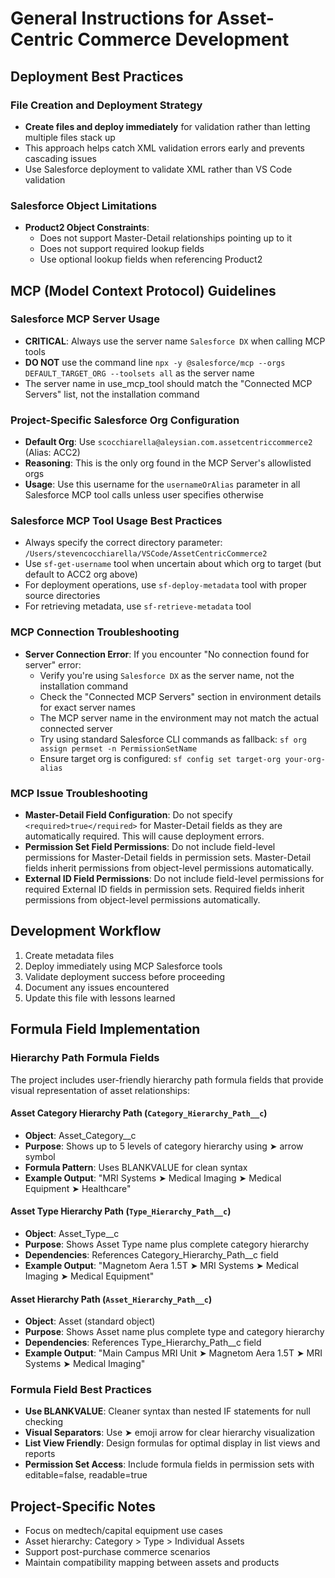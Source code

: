 # General Instructions for Asset-Centric Commerce Development

## Deployment Best Practices

### File Creation and Deployment Strategy

- **Create files and deploy immediately** for validation rather than letting multiple files stack up
- This approach helps catch XML validation errors early and prevents cascading issues
- Use Salesforce deployment to validate XML rather than VS Code validation

### Salesforce Object Limitations

- **Product2 Object Constraints**:
  - Does not support Master-Detail relationships pointing up to it
  - Does not support required lookup fields
  - Use optional lookup fields when referencing Product2

## MCP (Model Context Protocol) Guidelines

### Salesforce MCP Server Usage

- **CRITICAL**: Always use the server name `Salesforce DX` when calling MCP tools
- **DO NOT** use the command line `npx -y @salesforce/mcp --orgs DEFAULT_TARGET_ORG --toolsets all` as the server name
- The server name in use_mcp_tool should match the "Connected MCP Servers" list, not the installation command

### Project-Specific Salesforce Org Configuration

- **Default Org**: Use `scocchiarella@aleysian.com.assetcentriccommerce2` (Alias: ACC2)
- **Reasoning**: This is the only org found in the MCP Server's allowlisted orgs
- **Usage**: Use this username for the `usernameOrAlias` parameter in all Salesforce MCP tool calls unless user specifies otherwise

### Salesforce MCP Tool Usage Best Practices

- Always specify the correct directory parameter: `/Users/stevencocchiarella/VSCode/AssetCentricCommerce2`
- Use `sf-get-username` tool when uncertain about which org to target (but default to ACC2 org above)
- For deployment operations, use `sf-deploy-metadata` tool with proper source directories
- For retrieving metadata, use `sf-retrieve-metadata` tool

### MCP Connection Troubleshooting

- **Server Connection Error**: If you encounter "No connection found for server" error:
  - Verify you're using `Salesforce DX` as the server name, not the installation command
  - Check the "Connected MCP Servers" section in environment details for exact server names
  - The MCP server name in the environment may not match the actual connected server
  - Try using standard Salesforce CLI commands as fallback: `sf org assign permset -n PermissionSetName`
  - Ensure target org is configured: `sf config set target-org your-org-alias`

### MCP Issue Troubleshooting

- **Master-Detail Field Configuration**: Do not specify `<required>true</required>` for Master-Detail fields as they are automatically required. This will cause deployment errors.
- **Permission Set Field Permissions**: Do not include field-level permissions for Master-Detail fields in permission sets. Master-Detail fields inherit permissions from object-level permissions automatically.
- **External ID Field Permissions**: Do not include field-level permissions for required External ID fields in permission sets. Required fields inherit permissions from object-level permissions automatically.

## Development Workflow

1. Create metadata files
2. Deploy immediately using MCP Salesforce tools
3. Validate deployment success before proceeding
4. Document any issues encountered
5. Update this file with lessons learned

## Formula Field Implementation

### Hierarchy Path Formula Fields

The project includes user-friendly hierarchy path formula fields that provide visual representation of asset relationships:

#### Asset Category Hierarchy Path (`Category_Hierarchy_Path__c`)

- **Object**: Asset_Category\_\_c
- **Purpose**: Shows up to 5 levels of category hierarchy using ➤ arrow symbol
- **Formula Pattern**: Uses BLANKVALUE for clean syntax
- **Example Output**: "MRI Systems ➤ Medical Imaging ➤ Medical Equipment ➤ Healthcare"

#### Asset Type Hierarchy Path (`Type_Hierarchy_Path__c`)

- **Object**: Asset_Type\_\_c
- **Purpose**: Shows Asset Type name plus complete category hierarchy
- **Dependencies**: References Category_Hierarchy_Path\_\_c field
- **Example Output**: "Magnetom Aera 1.5T ➤ MRI Systems ➤ Medical Imaging ➤ Medical Equipment"

#### Asset Hierarchy Path (`Asset_Hierarchy_Path__c`)

- **Object**: Asset (standard object)
- **Purpose**: Shows Asset name plus complete type and category hierarchy
- **Dependencies**: References Type_Hierarchy_Path\_\_c field
- **Example Output**: "Main Campus MRI Unit ➤ Magnetom Aera 1.5T ➤ MRI Systems ➤ Medical Imaging"

### Formula Field Best Practices

- **Use BLANKVALUE**: Cleaner syntax than nested IF statements for null checking
- **Visual Separators**: Use ➤ emoji arrow for clear hierarchy visualization
- **List View Friendly**: Design formulas for optimal display in list views and reports
- **Permission Set Access**: Include formula fields in permission sets with editable=false, readable=true

## Project-Specific Notes

- Focus on medtech/capital equipment use cases
- Asset hierarchy: Category > Type > Individual Assets
- Support post-purchase commerce scenarios
- Maintain compatibility mapping between assets and products
